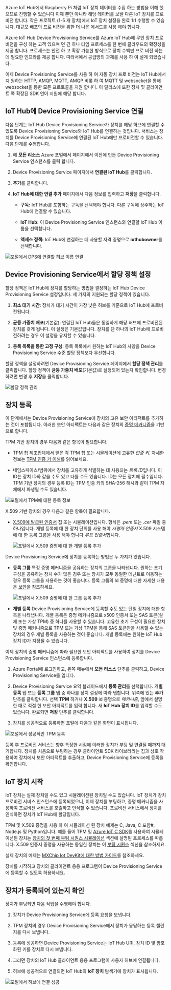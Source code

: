 Azure IoT Hub에서 Raspberry Pi 처럼 IoT 장치 데이터를 수집 하는 방법을 이해 했으므로 진행할 수 있습니다 이제 뿐만 아니라 해당 데이터를 보낼 다른 IoT 장치를 프로 비전 합니다. 작은 프로젝트 (1-5 개 장치)에서 IoT 장치 설정을 완료 1:1 수행할 수 있습니다. 대규모 배포의 프로 비전을 위한 더 나은 메서드를 사용 해야 합니다.

Azure IoT Hub Device Provisioning Service를 Azure IoT Hub에 무인 장치 프로 비전을 구성 하는 고객 있으며 던 긴 하나 타임 프로세스를 한 번에 클라우드의 확장성을 제공 합니다. 프로세스는 안전 하 고 확장 가능한 방식으로 장치 수백만 프로 비전 하는 데 필요한 인프라를 제공 합니다. 따라서에서 공급망의 과제를 사용 하 여 설계 되었습니다.

이제 Device Provisioning Service를 사용 하 여 자동 장치 프로 비전는 IoT Hub에서 지 원하는 HTTP, AMQP, MQTT, AMQP 비롯 하 여 MQTT 및 websocket을 통해 websocket을 통한 모든 프로토콜을 지원 합니다. 이 릴리스에 또한 장치 및 클라이언트 쪽 확장된 SDK 언어 지원에 해당 합니다.

## <a name="link-the-device-provisioning-service-to-an-iot-hub"></a>IoT Hub에 Device Provisioning Service 연결

다음 단계는 IoT Hub Device Provisioning Service가 장치를 해당 허브에 연결할 수 있도록 Device Provisioning Service와 IoT Hub를 연결하는 것입니다. 서비스는 장치를 Device Provisioning Service에 연결된 IoT Hub에만 프로비전할 수 있습니다. 다음 단계를 수행합니다.

1.  에 **모든 리소스** Azure 포털에서 페이지에서 이전에 만든 Device Provisioning Service 인스턴스를 클릭 합니다.

2.  Device Provisioning Service 페이지에서 **연결된 IoT Hub**를 클릭합니다.

3.  **추가**를 클릭합니다.

4.  **IoT Hub에 대한 연결 추가** 페이지에서 다음 정보를 입력하고 **저장**을 클릭합니다.

    - **구독:** IoT Hub를 포함하는 구독을 선택해야 합니다. 다른 구독에 상주하는 IoT Hub에 연결할 수 있습니다.

    - **IoT Hub:** 이 Device Provisioning Service 인스턴스와 연결할 IoT Hub 이름을 선택합니다.

    - **액세스 정책:** IoT Hub에 연결하는 데 사용할 자격 증명으로 **iothubowner**를 선택합니다.

![포털에서 DPS에 연결할 허브 이름 연결](../media-draft/ee6e78754a1d39d86de71fb6872723f3.png)

## <a name="set-the-allocation-policy-on-the-device-provisioning-service"></a>Device Provisioning Service에서 할당 정책 설정

할당 정책은 IoT Hub에 장치를 할당하는 방법을 결정하는 IoT Hub Device Provisioning Service 설정입니다. 세 가지의 지원되는 할당 정책이 있습니다.

1. **최소 대기 시간**: 장치가 대기 시간이 가장 낮은 허브를 기준으로 IoT Hub에 프로비전됩니다.

2. **균등 가중치 배포**(기본값): 연결된 IoT Hub들은 동일하게 해당 허브에 프로비전된 장치를 갖게 됩니다. 이 설정은 기본값입니다. 장치를 단 하나의 IoT Hub에 프로비전하려는 경우 이 설정을 유지할 수 있습니다.

3. **등록 목록을 통한 고정 구성**: 등록 목록에서 원하는 IoT Hub의 사양을 Device Provisioning Service 수준 할당 정책보다 우선합니다.

할당 정책을 설정하려면 Device Provisioning Service 페이지에서 **할당 정책 관리**를 클릭합니다. 할당 정책이 **균등 가중치 배포**(기본값)로 설정되어 있는지 확인합니다. 변경하려면 변경 후 **저장**을 클릭합니다.

![할당 정책 관리](../media-draft/0c5fa5193156f17b4f5d64aab65a414d.png)

## <a name="enroll-the-device"></a>장치 등록

이 단계에서는 Device Provisioning Service에 장치의 고유 보안 아티팩트를 추가하는 것이 포함됩니다. 이러한 보안 아티팩트는 다음과 같은 장치의 [증명 메커니즘](https://docs.microsoft.com/azure/iot-dps/concepts-device#attestation-mechanism)을 기반으로 합니다.

TPM 기반 장치의 경우 다음과 같은 항목이 필요합니다.

- TPM 칩 제조업체에서 얻은 각 TPM 칩 또는 시뮬레이션에 고유한 *인증 키*. 자세한 정보는 [TPM 인증 키 이해](https://docs.microsoft.com/windows-server/identity/ad-ds/manage/component-updates/tpm-key-attestation#terminology)를 읽어보세요.

- 네임스페이스/범위에서 장치를 고유하게 식별하는 데 사용되는 *등록 ID*입니다. 이 ID는 장치 ID와 같을 수도 있고 다를 수도 있습니다. ID는 모든 장치에 필수입니다. TPM 기반 장치의 경우 등록 ID는 TPM 인증 키의 SHA-256 해시와 같이 TPM 자체에서 파생될 수도 있습니다.

![포털에서 TPM에 대한 등록 정보](../media-draft/11db90b7128e1cf222a4da45de7cbac8.png)

X.509 기반 장치의 경우 다음과 같은 항목이 필요합니다.

- [X.509에 발급된 인증서](https://docs.microsoft.com/windows/desktop/SecCertEnroll/about-x-509-public-key-certificates) 칩 또는 시뮬레이션입니다. 형식은 *.pem* 또는 *.cer* 파일 중 하나입니다. 개별 등록에 대 한 장치 단위를 사용 해야 *서명자 인증서* X.509 시스템에 대 한 등록 그룹을 사용 해야 합니다 *루트 인증서*합니다.

   ![포털에서 X.509 증명에 대 한 개별 등록 추가](../media-draft/8d56752f453f27e55dd15b7c894ae406.png)

Device Provisioning Service에 장치를 등록하는 방법은 두 가지가 있습니다.

- **등록 그룹** 특정 증명 메커니즘을 공유하는 장치의 그룹을 나타냅니다. 원하는 초기 구성을 공유하는 장치 수가 많은 경우 또는 장치가 모두 동일한 테넌트로 이동하는 경우 등록 그룹을 사용하는 것이 좋습니다. 등록 그룹의 Id 증명에 대한 자세한 내용은 [보안](https://docs.microsoft.com/azure/iot-dps/concepts-security#controlling-device-access-to-the-provisioning-service-with-x509-certificates)을 참조하세요.

   ![포털에서 X.509 증명에 대 한 그룹 등록 추가](../media-draft/4a9d9ea822887c70f1ff1e4b64b138f1.png)

- **개별 등록** Device Provisioning Service에 등록할 수도 있는 단일 장치에 대한 항목을 나타냅니다. 개별 등록은 증명 메커니즘으로 x509 인증서 또는 SAS 토큰(실제 또는 가상 TPM) 중 하나를 사용할 수 있습니다. 고유한 초기 구성이 필요한 장치 및 증명 메커니즘으로 TPM 또는 가상 TPM을 통해 SAS 토큰만을 사용할 수 있는 장치의 경우 개별 등록을 사용하는 것이 좋습니다. 개별 등록에는 원하는 IoT Hub 장치 ID가 지정될 수 있습니다.

이제 장치의 증명 메커니즘에 따라 필요한 보안 아티팩트를 사용하여 장치를 Device Provisioning Service 인스턴스에 등록합니다.

1. Azure Portal에 로그인하고, 왼쪽 메뉴에서 **모든 리소스** 단추를 클릭하고, Device Provisioning Service를 엽니다.

2. Device Provisioning Service 요약 블레이드에서 **등록 관리**를 선택합니다. **개별 등록** 탭 또는 **등록 그룹** 탭 중 하나를 장치 설정에 따라 탭합니다. 위쪽에 있는 **추가** 단추를 클릭합니다. 선택 **TPM** 하거나 **X.509** id 증명으로 *메커니즘*, 앞에서 설명한 대로 적절 한 보안 아티팩트를 입력 합니다. 새 **IoT Hub 장치 ID**를 입력할 수도 있습니다. 완료되면 **저장** 단추를 클릭합니다.

3. 장치를 성공적으로 등록하면 포털에 다음과 같은 화면이 표시됩니다.

![포털에서 성공적인 TPM 등록](../media-draft/cb277b2e5bc21cd02669775d536e89c0.png)

등록 후 프로비전 서비스는 향후 특정한 시점에 이러한 장치가 부팅 및 연결될 때까지 대기합니다. 장치를 처음으로 부팅하는 경우 클라이언트 SDK 라이브러리는 칩과 상호 작용하여 장치에서 보안 아티팩트를 추출하고, Device Provisioning Service에 등록을 확인합니다.

## <a name="start-the-iot-device"></a>IoT 장치 시작

IoT 장치는 실제 장치일 수도 있고 시뮬레이션된 장치일 수도 있습니다. IoT 장치가 장치 프로비전 서비스 인스턴스에 등록되었으니, 이제 장치를 부팅하고, 증명 메커니즘을 사용하여 프로비전 서비스를 호출하고 인식할 수 있습니다. 프로비전 서비스에서 장치를 인식하면 장치가 IoT Hub에 할당됩니다.

TPM 및 X.509 증명을 사용 하 여 시뮬레이션 된 장치 예제는 C, Java, C 포함\#, Node.js 및 Python입니다. 예를 들어 TPM 및 [Azure IoT C SDK](https://github.com/Azure/azure-iot-sdk-c)를 사용하여 시뮬레이션된 장치는 [장치의 첫 번째 부팅 시퀀스 시뮬레이션](https://docs.microsoft.com/azure/iot-dps/quick-create-simulated-device#simulate-first-boot-sequence-for-the-device) 섹션에 설명된 프로세스를 따릅니다. X.509 인증서 증명을 사용하는 동일한 장치는 이 [부팅 시퀀스](https://docs.microsoft.com/azure/iot-dps/quick-create-simulated-device-x509#simulate-first-boot-sequence-for-the-device) 섹션을 참조하세요.

실제 장치의 예제는 [MXChip Iot DevKit에 대한 방법 가이드](https://docs.microsoft.com/azure/iot-dps/how-to-connect-mxchip-iot-devkit)를 참조하세요.

장치를 시작하고 장치의 클라이언트 응용 프로그램이 Device Provisioning Service에 등록할 수 있도록 허용하세요.

## <a name="verify-the-device-is-registered"></a>장치가 등록되어 있는지 확인

장치가 부팅되면 다음 작업을 수행해야 합니다.

1. 장치가 Device Provisioning Service에 등록 요청을 보냅니다.

2. TPM 장치의 경우 Device Provisioning Service에서 장치가 응답하는 등록 챌린지를 다시 보냅니다.

3. 등록에 성공하면 Device Provisioning Service는 IoT Hub URI, 장치 ID 및 암호화된 키를 장치로 다시 보냅니다.

4. 그러면 장치의 IoT Hub 클라이언트 응용 프로그램이 사용자 허브에 연결됩니다.

5. 허브에 성공적으로 연결되면 IoT Hub의 **IoT 장치** 탐색기에 장치가 표시됩니다.

![포털에서 허브에 연결 성공](../media-draft/12ea6da6eef9bf96be6bd80aa1721173.png)

<!--Reference links

-   <https://docs.microsoft.com/azure/iot-dps/tutorial-set-up-cloud>

-   <https://docs.microsoft.com/azure/iot-dps/tutorial-provision-device-to-hub>-->